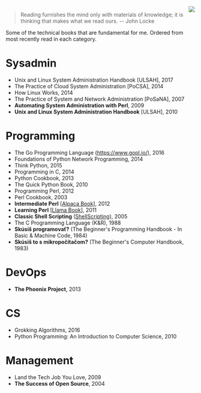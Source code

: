 <img src="https://live.staticflickr.com/65535/49605373071_382ecd5cbc_c.jpg" style="max-width:100%;height:auto;float:right">

> Reading furnishes the mind only with materials of knowledge; it is thinking that makes what we read ours. -- John Locke

Some of the technical books that are fundamental for me. Ordered from most recently read in each category.

# Sysadmin

* Unix and Linux System Administration Handbook [ULSAH], 2017
* The Practice of Cloud System Administration [PoCSA], 2014
* How Linux Works, 2014
* The Practice of System and Network Administration [PoSaNA], 2007
* **Automating System Administration with Perl**, 2009
* **Unix and Linux System Administration Handbook** [ULSAH], 2010

# Programming

* The Go Programming Language (https://www.gopl.io/), 2016
* Foundations of Python Network Programming, 2014
* Think Python, 2015
* Programming in C, 2014
* Python Cookbook, 2013
* The Quick Python Book, 2010
* Programming Perl, 2012
* Perl Cookbook, 2003
* **Intermediate Perl** [[Alpaca Book](https://wiki.reisinge.net/AlpacaBook)], 2012
* **Learning Perl** [[Llama Book](https://wiki.reisinge.net/LlamaBook)], 2011
* **Classic Shell Scripting** ([ShellScripting](https://wiki.reisinge.net/ShellScripting)), 2005
* The C Programming Language (K&R), 1988
* **Skúsiš programovať?** (The Beginner's Programming Handbook - In Basic & Machine Code, 1984)
* **Skúsiš to s mikropočítačom?** (The Beginner's Computer Handbook, 1983)

# DevOps

* **The Phoenix Project**, 2013

# CS

* Grokking Algorithms, 2016
* Python Programming: An Introduction to Computer Science, 2010

# Management

* Land the Tech Job You Love, 2009
* **The Success of Open Source**, 2004
